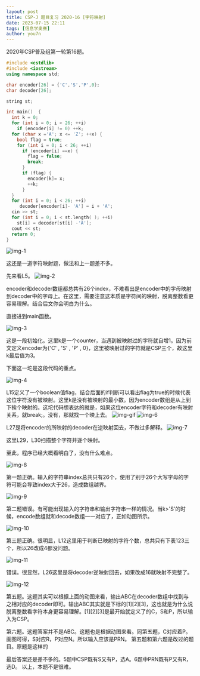 ```yaml
---
layout: post
title: CSP-J 题目复习 2020-16 [字符映射]
date: 2023-07-15 22:11
tags: [信息学奥赛]
author: you7n
---
```

2020年CSP普及组第一轮第16题。
```cpp
#include <cstdlib>
#include <iostream>
using namespace std;

char encoder[26] = {'C','S','P',0};
char decoder[26];

string st;

int main()  {
  int k = 0;
  for (int i = 0; i < 26; ++i)
    if (encoder[i] != 0) ++k;
  for (char x ='A'; x <= 'Z'; ++x) {
    bool flag = true;
    for (int i = 0; i < 26; ++i)
      if (encoder[i] ==x) {
        flag = false;
        break;
      }
      if (flag) {
        encoder[k]= x;
        ++k;
      }
  }
  for (int i = 0; i < 26; ++i)
     decoder[encoder[i]- 'A'] = i + 'A';
  cin >> st;
  for (int i = 0; i < st.length( ); ++i)
    st[i] = decoder[st[i] -'A'];
  cout << st;
  return 0;
}
```
![img-1](https://github.com/user-attachments/assets/65496b34-d500-47f1-b7eb-9116eb212d1b)

这还是一道字符映射题，做法和上一题差不多。

先来看L5。
![img-2](https://github.com/user-attachments/assets/b4c8be9d-b0e2-4887-b4b7-792f3e460b9b)

encoder和decoder数组都总共有26个index，不难看出是encoder中的字母映射到decoder中的字母上。在这里，需要注意这本质是字符间的映射，脱离整数看更容易理解。结合后文你会明白为什么。

直接进到main函数。

![img-3](https://github.com/user-attachments/assets/72b279d6-6ce2-4c55-ab18-ce4e3dada916)

这是一段初始化。这里k是一个counter，当遇到被映射过的字符就自增1。因为前文定义encoder为{'C' , 'S' , 'P' , 0}，这里被映射过的字符就是CSP三个，故这里k最后值为3。

下面这一坨是这段代码的重点。

![img-4](https://github.com/user-attachments/assets/47868d16-1d95-4372-a6f4-a898260108c9)

L15定义了一个boolean值flag，结合后面的if判断可以看出flag为true的时候代表这位字符没有被映射。这里k是没有被映射的最小数。因为encoder数组是从上到下挨个映射的。这坨代码想表达的就是，如果这位encoder字符和decoder有映射关系，就break;。没有，那就找一个映上去。
![img-gif](https://mmbiz.qpic.cn/mmbiz_gif/2picj4SWJxAAw8vVDXRlr9WcCQD8InibF6nhKU1zVLVSkj3Quw46aHqCWUk19YedbZZr9zUm6KxbXDFtCyuH4nVA/640?wx_fmt=gif&tp=wxpic&wxfrom=5&wx_lazy=1)
![img-6](https://github.com/user-attachments/assets/a11ef2a0-99aa-4286-9550-be5ca33bc64f)

L27是将encoder的所映射的decoder在逆映射回去，不做过多解释。
![img-7](https://github.com/user-attachments/assets/b62fb741-693e-4e1d-94b6-b11bfabf4105)

这里L29，L30扫描整个字符并逐个映射。

至此，程序已经大概看明白了，没有什么难点。

![img-8](https://github.com/user-attachments/assets/4e468536-bfad-439f-ae9b-34a8a1cfdfac)

第一题正确。输入的字符串index总共只有26个，使用了别于26个大写字母的字符可能会导致index大于26，造成数组越界。

![img-9](https://github.com/user-attachments/assets/10789040-758c-4b4a-908a-026f115f7191)

第二题错误。有可能出现输入的字符串和输出字符串一样的情况。当k>'S'的时候，encode数组就和decode数组一一对应了，正如动图所示。

![img-10](https://github.com/user-attachments/assets/a7d86e76-9bc7-4aa0-b85a-200894718d08)

第三题正确。很明显，L12这里用于判断已映射的字符个数，总共只有下表123三个，所以26改成4都没问题。

![img-11](https://github.com/user-attachments/assets/61514826-f228-4b60-8113-8b3852e49f06)

错误。很显然，L26这里是将decoder逆映射回去，如果改成16就映射不完整了。

![img-12](https://github.com/user-attachments/assets/f71ae0f3-6f46-4ea4-bcde-b1c8dd96ff6a)

第五题。这题其实可以根据上面的动图来看，输出ABC在decoder数组中找到与之相对应的decoder即可。输出ABC其实就是下标的[1][2][3]，这也就是为什么说脱离整数看字符本身更容易理解。[1][2][3]是最开始就定义了的C，S和P，所以输入为CSP。

第六题。这题答案并不是ABC。这题也是根据动图来看。同第五题，C对应着P。画图可得，S对应R，P对应N。所以输入应该是PRN。
第五题和第六题是改过的题目。原题是这样的
 
最后答案还是差不多的。5题中CSP既有S又有P，选A。6题中PRN既有P又有R，选D。
以上，本题不是很难。

